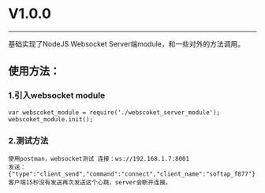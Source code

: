 <!--
 * @Author: leon shh@byteflyer.com
 * @Date: 2022-06-23 11:51:06
 * @LastEditors: leon shh@byteflyer.com
 * @LastEditTime: 2022-06-23 11:57:15
 * @FilePath: \undefinedd:\Project_2022\nodejsProject\ws\README.md
 * @Description: 这是默认设置,请设置`customMade`, 打开koroFileHeader查看配置 进行设置: https://github.com/OBKoro1/koro1FileHeader/wiki/%E9%85%8D%E7%BD%AE
-->
# V1.0.0
----
基础实现了NodeJS Websocket Server端module，和一些对外的方法调用。
## 使用方法：
### 1.引入websocket module
```
var webscoket_module = require('./webscoket_server_module'); 
webscoket_module.init();
```
### 2.测试方法
```
使用postman，websocket测试 连接：ws://192.168.1.7:8001
发送：{"type":"client_send","command":"connect","client_name":"softap_f877"} 
客户端15秒没有发送再次发送这个心跳，server会断开连接。
```

